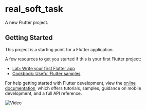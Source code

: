 # real_soft_task

A new Flutter project.

## Getting Started

This project is a starting point for a Flutter application.

A few resources to get you started if this is your first Flutter project:

- [Lab: Write your first Flutter app](https://docs.flutter.dev/get-started/codelab)
- [Cookbook: Useful Flutter samples](https://docs.flutter.dev/cookbook)

For help getting started with Flutter development, view the
[online documentation](https://docs.flutter.dev/), which offers tutorials,
samples, guidance on mobile development, and a full API reference.

![Video](https://github.com/RustamovOdilbek/real_soft_task/raw/main/assets/106246180/2eb87b0b-8fe5-4860-b524-2cb6f5349fc6)

